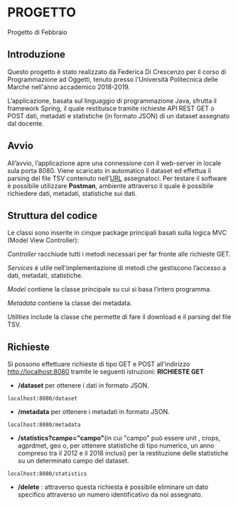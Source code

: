 # PROGETTO
Progetto di Febbraio

## Introduzione

Questo progetto è stato realizzato da Federica Di Crescenzo per il corso di Programmazione ad Oggetti, tenuto presso l'Università Politecnica delle Marche nell'anno accademico 2018-2019.
 
L’applicazione, basata sul linguaggio di programmazione Java, sfrutta il framework Spring, il quale restituisce tramite richieste API REST GET o POST dati, metadati e statistiche (in formato JSON) di un dataset assegnato dal docente.

## Avvio 

All’avvio, l’applicazione apre una connessione con il web-server in locale sula porta 8080. Viene scaricato in automatico il dataset ed effettua il parsing del file TSV contenuto nell’[URL](https://ec.europa.eu/eurostat/estat-navtree-portlet-prod/BulkDownloadListing?file=data/org_cropar.tsv.gz&unzip=true) assegnatoci. 
Per testare il software è possibile utilizzare **Postman**, ambiente attraverso il quale è possibile richiedere dati, metadati, statistiche sui dati.

## Struttura del codice

Le classi sono inserite in cinque package principali basati sulla logica MVC (Model View Controller):

_Controller_ racchiude tutti i metodi necessari per far fronte alle richieste GET.

_Services_ è utile nell’implementazione di metodi che gestiscono l’accesso a dati, metadati, statistiche.

_Model_ contiene la classe principale su cui si basa l’intero programma.

_Metadata_ contiene la classe dei metadata.

_Utilities_ include la classe che permette di fare il download e il parsing del file TSV.

## Richieste

Si possono effettuare richieste di tipo GET e POST all'indirizzo [http://localhost:8080](http://localhost:8080/) tramite le seguenti istruzioni: **RICHIESTE GET**

-   **/dataset** per ottenere i dati in formato JSON.
```
localhost:8080/dataset
```

-   **/metadata** per ottenere i metadati in formato JSON.

```
localhost:8080/metadata
```
-  **/statistics?campo="campo"**(in cui "campo" può essere unit , crops, agprdmet, geo o, per ottenere statistiche di tipo numerico, un anno compreso tra il 2012 e il 2018 inclusi) per la restituzione delle statistiche su un determinato campo del dataset.
```
localhost:8080/statistics
```

-   **/delete** : attraverso questa richiesta è possibile eliminare un dato specifico attraverso un numero identificativo da noi assegnato.
